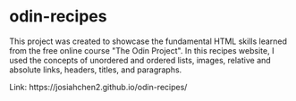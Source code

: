 # odin-recipes
<p>This project was created to showcase the fundamental HTML skills learned from the free online course "The Odin Project". In this recipes website, I used the concepts of unordered and ordered lists, images, relative and absolute links, headers, titles, and paragraphs.</p>
<p>Link: https://josiahchen2.github.io/odin-recipes/ </p>
